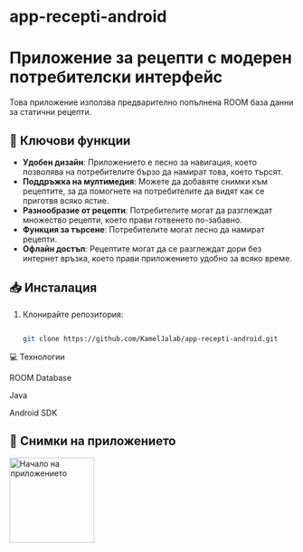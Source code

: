 # app-recepti-android

# Приложение за рецепти с модерен потребителски интерфейс

Това приложение използва предварително попълнена ROOM база данни за статични рецепти.

## 📌 Ключови функции

- **Удобен дизайн**: Приложението е лесно за навигация, което позволява на потребителите бързо да намират това, което търсят.
- **Поддръжка на мултимедия**: Можете да добавяте снимки към рецептите, за да помогнете на потребителите да видят как се приготвя всяко ястие.
- **Разнообразие от рецепти**: Потребителите могат да разглеждат множество рецепти, което прави готвенето по-забавно.
- **Функция за търсене**: Потребителите могат лесно да намират рецепти.
- **Офлайн достъп**: Рецептите могат да се разглеждат дори без интернет връзка, което прави приложението удобно за всяко време.

## 📥 Инсталация

1. Клонирайте репозитория:
   
   ```bash
   
   git clone https://github.com/KamelJalab/app-recepti-android.git


💻 Технологии

ROOM Database

Java

Android SDK

## 📸 Снимки на приложението

<img src="Homepage.jpg" alt="Начало на приложението" width="150"/>

